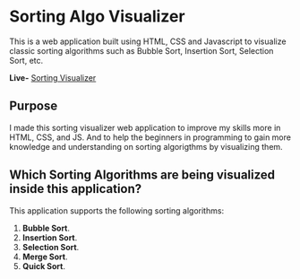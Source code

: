 # Sorting Algo Visualizer

This is a web application built using HTML, CSS and Javascript to visualize classic sorting algorithms such as Bubble Sort, Insertion Sort, Selection Sort, etc.

**Live-** [Sorting Visualizer](https://Prachi250811.github.io/Sorting_Visualizer/) 

## Purpose

I made this sorting visualizer web application to improve my skills more in HTML, CSS, and JS. And to help the beginners in programming to gain more knowledge and understanding on sorting algorigthms by visualizing them.

## Which Sorting Algorithms are being visualized inside this application?

This application supports the following sorting algorithms:

1. **Bubble Sort**.
2. **Insertion Sort**.
3. **Selection Sort**.
4. **Merge Sort**.
5. **Quick Sort**.
